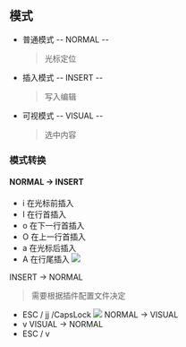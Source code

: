 ## 模式
- 普通模式 -- NORMAL --
  >光标定位
- 插入模式 -- INSERT --
  >写入编辑
- 可视模式 -- VISUAL -- 
  >选中内容
### 模式转换
#### NORMAL -> INSERT
- i  在光标前插入
- I  在行首插入
- o 在下一行首插入
- O 在上一行首插入
- a  在光标后插入
- A  在行尾插入
![](https://cdn.jsdelivr.net/gh/Thawsoar/FigureBed@master/img/vim%E6%A8%A1%E5%BC%8F.jpg)

INSERT -> NORMAL
 > 需要根据插件配置文件决定
- ESC / jj /CapsLock
![](https://cdn.jsdelivr.net/gh/Thawsoar/FigureBed@master/img/vim%E6%A8%A1%E5%BC%8F%E8%BD%AC%E6%8D%A2.JPG)
NORMAL -> VISUAL
- v
VISUAL -> NORMAL
- ESC / v